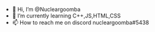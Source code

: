 - 👋 Hi, I’m @Nucleargoomba
- 🌱 I’m currently learning C++,JS,HTML,CSS
- 📫 How to reach me on discord nucleargoomba#5438
<!---
Nucleargoomba/Nucleargoomba is a ✨ special ✨ repository because its `README.md` (this file) appears on your GitHub profile.
You can click the Preview link to take a look at your changes.
--->
